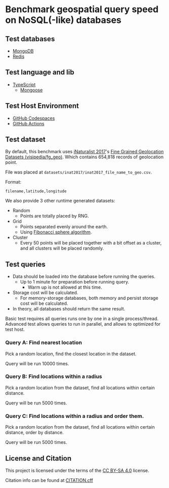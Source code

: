 # Benchmark geospatial query speed on NoSQL(-like) databases

## Test databases

- [MongoDB](https://www.mongodb.com/)
- [Redis](https://redis.io/)

## Test language and lib

- [TypeScript](https://www.typescriptlang.org/)
  - [Mongoose](https://mongoosejs.com/)

## Test Host Environment

- [GitHub Codespaces](https://docs.github.com/en/codespaces)
- [GitHub Actions](https://docs.github.com/en/actions)

## Test dataset

By default, this benchmark uses [iNaturalist 2017](https://www.kaggle.com/c/inaturalist-challenge-at-fgvc-2017)'s [Fine Grained Geolocation Datasets (visipedia/fg_geo)](https://github.com/visipedia/fg_geo). Which contains 654,818 records of geolocation point.

File was placed at `datasets/inat2017/inat2017_file_name_to_geo.csv`.

Format:

```csv
filename,latitude,longitude
```

We also provide 3 other runtime generated datasets:

- Random
  - Points are totally placed by RNG.
- Grid
  - Points separated evenly around the earth.
  - Using [Fibonacci sphere algorithm](https://arxiv.org/abs/0912.4540).
- Cluster
  - Every 50 points will be placed together with a bit offset as a cluster, and all clusters will be placed randomly.

## Test queries

- Data should be loaded into the database before running the queries.
  - Up to 1 minute for preparation before running query.
    - Warm up is not allowed at this time.
- Storage cost will be calculated.
  - For memory-storage databases, both memory and persist storage cost will be calculated.
- In theory, all databases should return the same result.

Basic test requires all queries runs one by one in a single process/thread.
Advanced test allows queries to run in parallel, and allows to optimized for test host.

### Query A: Find nearest location

Pick a random location, find the closest location in the dataset.

Query will be run 10000 times.

### Query B: Find locations within a radius

Pick a random location from the dataset, find all locations within certain distance.

Query will be run 5000 times.

### Query C: Find locations within a radius and order them.

Pick a random location from the dataset, find all locations within certain distance, order by distance.

Query will be run 5000 times.

## License and Citation

This project is licensed under the terms of the [CC BY-SA 4.0](https://creativecommons.org/licenses/by-sa/4.0/) license.

Citation info can be found at [CITATION.cff](./CITATION.cff)

